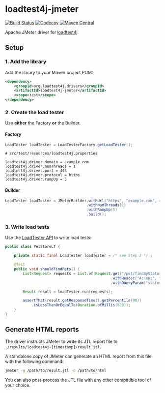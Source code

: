 # loadtest4j-jmeter

[![Build Status](https://travis-ci.com/loadtest4j/loadtest4j-jmeter.svg?branch=master)](https://travis-ci.com/loadtest4j/loadtest4j-jmeter)
[![Codecov](https://codecov.io/gh/loadtest4j/loadtest4j-jmeter/branch/master/graph/badge.svg)](https://codecov.io/gh/loadtest4j/loadtest4j-jmeter)
[![Maven Central](https://img.shields.io/maven-central/v/org.loadtest4j.drivers/loadtest4j-jmeter.svg)](https://repo1.maven.org/maven2/org/loadtest4j/drivers/loadtest4j-jmeter/)

Apache JMeter driver for [loadtest4j](https://github.com/loadtest4j/loadtest4j).

## Setup

### 1. Add the library

Add the library to your Maven project POM:

```xml
<dependency>
    <groupId>org.loadtest4j.drivers</groupId>
    <artifactId>loadtest4j-jmeter</artifactId>
    <scope>test</scope>
</dependency>
```

### 2. Create the load tester

Use **either** the Factory **or** the Builder.

#### Factory

```java
LoadTester loadTester = LoadTesterFactory.getLoadTester();
```

```properties
# src/test/resources/loadtest4j.properties

loadtest4j.driver.domain = example.com
loadtest4j.driver.numThreads = 1
loadtest4j.driver.port = 443
loadtest4j.driver.protocol = https
loadtest4j.driver.rampUp = 5
```

#### Builder

```java
LoadTester loadTester = JMeterBuilder.withUrl("https", "example.com", 443)
                                     .withNumThreads(1)
                                     .withRampUp(5)
                                     .build();
``` 

### 3. **Write load tests** 

Use the [LoadTester API](https://github.com/loadtest4j/loadtest4j) to write load tests:

```java
public class PetStoreLT {

    private static final LoadTester loadTester = /* see Step 2 */ ;

    @Test
    public void shouldFindPets() {
        List<Request> requests = List.of(Request.get("/pet/findByStatus")
                                                .withHeader("Accept", "application/json")
                                                .withQueryParam("status", "available"));

        Result result = loadTester.run(requests);

        assertThat(result.getResponseTime().getPercentile(90))
            .isLessThanOrEqualTo(Duration.ofMillis(500));
    }
}
```

## Generate HTML reports

The driver instructs JMeter to write its JTL report file to `./results/loadtest4j-[timestamp]/result.jtl`.

A standalone copy of JMeter can generate an HTML report from this file with the following command:

```bash
jmeter -g /path/to/result.jtl -o /path/to/html
```

You can also post-process the JTL file with any other compatible tool of your choice.
